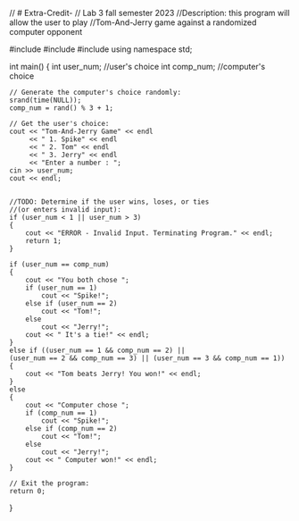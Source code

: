 // # Extra-Credit-
// Lab 3 fall semester 2023 
//Description: this program will allow the user to play 
//Tom-And-Jerry game against a randomized computer opponent

#include <iostream>
#include <ctime>
#include <cstdlib>
using namespace std;

int main()
{
    int user_num;  //user's choice
    int comp_num;  //computer's choice

    // Generate the computer's choice randomly:
    srand(time(NULL));
    comp_num = rand() % 3 + 1;

    // Get the user's choice:
    cout << "Tom-And-Jerry Game" << endl
         << " 1. Spike" << endl
         << " 2. Tom" << endl
         << " 3. Jerry" << endl
         << "Enter a number : ";
    cin >> user_num;
    cout << endl;


    //TODO: Determine if the user wins, loses, or ties 
    //(or enters invalid input):
    if (user_num < 1 || user_num > 3)
    {
        cout << "ERROR - Invalid Input. Terminating Program." << endl;
        return 1; 
    }
    
    if (user_num == comp_num)
    {
        cout << "You both chose ";
        if (user_num == 1)
            cout << "Spike!";
        else if (user_num == 2)
            cout << "Tom!";
        else
            cout << "Jerry!";
        cout << " It's a tie!" << endl;
    }
    else if ((user_num == 1 && comp_num == 2) || 
    (user_num == 2 && comp_num == 3) || (user_num == 3 && comp_num == 1))
    {
        cout << "Tom beats Jerry! You won!" << endl;
    }
    else
    {
        cout << "Computer chose ";
        if (comp_num == 1)
            cout << "Spike!";
        else if (comp_num == 2)
            cout << "Tom!";
        else
            cout << "Jerry!";
        cout << " Computer won!" << endl;
    }

    // Exit the program:
    return 0;
}
